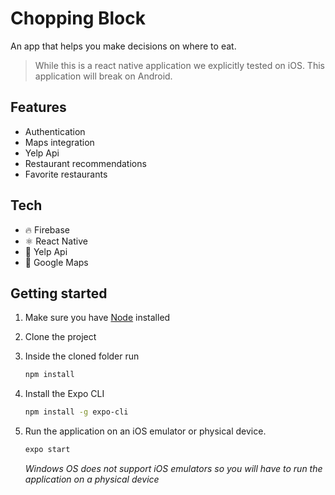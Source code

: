 # Chopping Block

An app that helps you make decisions on where to eat.

> While this is a react native application we explicitly tested on iOS. This application will break on Android.
> 

## Features

- Authentication
- Maps integration
- Yelp Api
- Restaurant recommendations
- Favorite restaurants

## Tech

- 🔥 Firebase
- ⚛ React Native
- 🌮 Yelp Api
- 📍 Google Maps

## Getting started

1. Make sure you have [Node](https://nodejs.org/en/download/) installed
2. Clone the project
3. Inside the cloned folder run 
    
    ```bash
    npm install
    ```
    
4. Install the Expo CLI
    
    ```bash
    npm install -g expo-cli
    ```
    
5. Run the application on an iOS emulator or physical device. 
    
    ```bash
    expo start
    ```
    
    *Windows OS does not support iOS emulators so you will have to run the application on a physical device*
